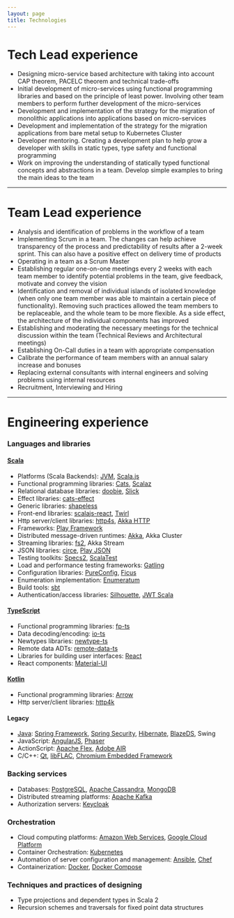 ```yaml
---
layout: page
title: Technologies
---
```


# Tech Lead experience
* Designing micro-service based architecture with taking into account CAP theorem, PACELC theorem and technical trade-offs
* Initial development of micro-services using functional programming libraries and based on the principle of least power. Involving other team members to perform further development of the micro-services
* Development and implementation of the strategy for the migration of monolithic applications into applications based on micro-services
* Development and implementation of the strategy for the migration applications from bare metal setup to Kubernetes Cluster
* Developer mentoring. Creating a development plan to help grow a developer with skills in static types, type safety and functional programming
* Work on improving the understanding of statically typed functional concepts and abstractions in a team. Develop simple examples to bring the main ideas to the team

---

# Team Lead experience
* Analysis and identification of problems in the workflow of a team
* Implementing Scrum in a team. The changes can help achieve transparency of the process and predictability of results after a 2-week sprint. This can also have a positive effect on delivery time of products
* Operating in a team as a Scrum Master
* Establishing regular one-on-one meetings every 2 weeks with each team member to identify potential problems in the team, give feedback, motivate and convey the vision
* Identification and removal of individual islands of isolated knowledge (when only one team member was able to maintain a certain piece of functionality). Removing such practices allowed the team members to be replaceable, and the whole team to be more flexible. As a side effect, the architecture of the individual components has improved
* Establishing and moderating the necessary meetings for the technical discussion within the team (Technical Reviews and Architectural meetings)
* Establishing On-Call duties in a team with appropriate compensation
* Calibrate the performance of team members with an annual salary increase and bonuses
* Replacing external consultants with internal engineers and solving problems using internal resources
* Recruitment, Interviewing and Hiring

---

# Engineering experience

### Languages and libraries

#### [Scala](https://www.scala-lang.org/)
* Platforms (Scala Backends): [JVM](https://www.scala-lang.org/), [Scala.js](https://www.scala-js.org/)
* Functional programming libraries: [Cats](https://typelevel.org/cats/), [Scalaz](https://scalaz.github.io/)
* Relational database libraries: [doobie](https://tpolecat.github.io/doobie/), [Slick](http://slick.lightbend.com/)
* Effect libraries: [cats-effect](https://typelevel.org/cats-effect/)
* Generic libraries: [shapeless](https://github.com/milessabin/shapeless)
* Front-end libraries: [scalajs-react](https://japgolly.github.io/scalajs-react/), [Twirl](https://www.playframework.com/documentation/latest/ScalaTemplates)
* Http server/client libraries: [http4s](https://http4s.org/), [Akka HTTP](https://doc.akka.io/docs/akka-http/current/)
* Frameworks: [Play Framework](https://www.playframework.com/)
* Distributed message-driven runtimes: [Akka](https://akka.io/), Akka Cluster
* Streaming libraries: [fs2](https://fs2.io/), Akka Stream
* JSON libraries: [circe](https://circe.github.io/circe/), [Play JSON](https://github.com/playframework/play-json)
* Testing toolkits: [Specs2](https://etorreborre.github.io/specs2/), [ScalaTest](http://www.scalatest.org/)
* Load and performance testing frameworks: [Gatling](https://gatling.io/)
* Configuration libraries: [PureConfig](https://pureconfig.github.io/), [Ficus](https://github.com/iheartradio/ficus)
* Enumeration implementation: [Enumeratum](https://github.com/lloydmeta/enumeratum)
* Build tools: [sbt](https://www.scala-sbt.org/)
* Authentication/access libraries: [Silhouette](https://www.silhouette.rocks/), [JWT Scala](http://pauldijou.fr/jwt-scala/)

#### [TypeScript](https://www.typescriptlang.org/)
* Functional programming libraries: [fp-ts](https://gcanti.github.io/fp-ts/)
* Data decoding/encoding: [io-ts](https://gcanti.github.io/io-ts/)
* Newtypes libraries: [newtype-ts](https://github.com/gcanti/newtype-ts)
* Remote data ADTs: [remote-data-ts](https://github.com/devex-web-frontend/remote-data-ts)
* Libraries for building user interfaces: [React](https://reactjs.org/)
* React components: [Material-UI](https://material-ui.com/)

#### [Kotlin](https://kotlinlang.org/)
* Functional programming libraries: [Arrow](https://arrow-kt.io/)
* Http server/client libraries: [http4k](https://www.http4k.org/)

#### Legacy
* [Java](https://www.java.com/): [Spring Framework](https://spring.io/projects/spring-framework), [Spring Security](https://spring.io/projects/spring-security), [Hibernate](https://hibernate.org/), [BlazeDS](https://sourceforge.net/adobe/blazeds/wiki/Home/), Swing
* JavaScript: [AngularJS](https://angularjs.org/), [Phaser](https://phaser.io/)
* ActionScript: [Apache Flex](http://flex.apache.org/), [Adobe AIR](https://www.adobe.com/products/air.html)
* C/C++: [Qt](https://www.qt.io/), [libFLAC](https://xiph.org/flac/), [Chromium Embedded Framework](https://bitbucket.org/chromiumembedded/cef)

### Backing services
* Databases: [PostgreSQL](https://www.postgresql.org/), [Apache Cassandra](https://cassandra.apache.org/), [MongoDB](https://www.mongodb.com/)
* Distributed streaming platforms: [Apache Kafka](https://kafka.apache.org/)
* Authorization servers: [Keycloak](https://www.keycloak.org/)

### Orchestration
* Cloud computing platforms: [Amazon Web Services](https://aws.amazon.com/), [Google Cloud Platform](https://cloud.google.com/)
* Container Orchestration: [Kubernetes](https://kubernetes.io/)
* Automation of server configuration and management: [Ansible](https://www.ansible.com/), [Chef](https://www.chef.io/)
* Containerization: [Docker](https://www.docker.com/), [Docker Compose](https://docs.docker.com/compose/)

### Techniques and practices of designing
* Type projections and dependent types in Scala 2
* Recursion schemes and traversals for fixed point data structures
